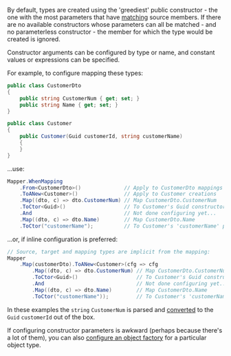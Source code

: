By default, types are created using the 'greediest' public constructor - the one with the most parameters
that have [matching](/Member-Matching) source members. If there are no available constructors whose 
parameters can all be matched - and no parameterless constructor - the member for which the type would
be created is ignored.

Constructor arguments can be configured by type or name, and constant values or expressions can be 
specified. 

For example, to configure mapping these types:

```cs
public class CustomerDto
{
    public string CustomerNum { get; set; }
    public string Name { get; set; }
}

public class Customer
{
    public Customer(Guid customerId, string customerName)
    {
    }
}
```

...use:

```cs
Mapper.WhenMapping
    .From<CustomerDto>()              // Apply to CustomerDto mappings
    .ToANew<Customer>()               // Apply to Customer creations
    .Map((dto, c) => dto.CustomerNum) // Map CustomerDto.CustomerNum
    .ToCtor<Guid>()                   // To Customer's Guid constructor param
    .And                              // Not done configuring yet...
    .Map((dto, c) => dto.Name)        // Map CustomerDto.Name
    .ToCtor("customerName");          // To Customer's 'customerName' param
```

...or, if inline configuration is preferred:

```cs
// Source, target and mapping types are implicit from the mapping:
Mapper
    .Map(customerDto).ToANew<Customer>(cfg => cfg
        .Map((dto, c) => dto.CustomerNum) // Map CustomerDto.CustomerNum
        .ToCtor<Guid>()                   // To Customer's Guid constructor param
        .And                              // Not done configuring yet...
        .Map((dto, c) => dto.Name)        // Map CustomerDto.Name
        .ToCtor("customerName"));         // To Customer's 'customerName' param
```

In these examples the `string` `CustomerNum` is parsed and [converted](/Type-Conversion) to the `Guid` `customerId` out of the box.

If configuring constructor parameters is awkward (perhaps because there's a lot of them), you can also [configure an object factory](/configuration/Object-Construction) for a particular object type.